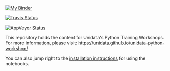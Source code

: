 [![My Binder](http://mybinder.org/badge.svg)](http://mybinder.org/repo/Unidata/unidata-python-workshop)

[![Travis Status](https://travis-ci.org/Unidata/unidata-python-workshop.svg?branch=master)](https://travis-ci.org/Unidata/unidata-python-workshop)

[![AppVeyor Status](https://ci.appveyor.com/api/projects/status/rgmgbsv0yia7i0nm?svg=true)](https://ci.appveyor.com/project/Unidata/unidata-python-workshop)


This repository holds the content for Unidata's Python Training Workshops. For
more information, please visit: https://unidata.github.io/unidata-python-workshop/

You can also jump right to the [installation instructions](https://unidata.github.io/unidata-python-workshop/installation.html)
for using the notebooks.
